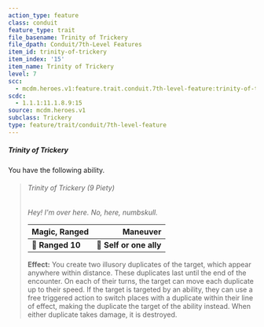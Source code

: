 ```yaml
---
action_type: feature
class: conduit
feature_type: trait
file_basename: Trinity of Trickery
file_dpath: Conduit/7th-Level Features
item_id: trinity-of-trickery
item_index: '15'
item_name: Trinity of Trickery
level: 7
scc:
  - mcdm.heroes.v1:feature.trait.conduit.7th-level-feature:trinity-of-trickery
scdc:
  - 1.1.1:11.1.8.9:15
source: mcdm.heroes.v1
subclass: Trickery
type: feature/trait/conduit/7th-level-feature
---
```


##### Trinity of Trickery

You have the following ability.

<!-- -->
> ###### Trinity of Trickery (9 Piety)
>
> *Hey! I'm over here. No, here, numbskull.*
>
> | **Magic, Ranged** |            **Maneuver** |
> | ----------------- | ----------------------: |
> | **📏 Ranged 10**  | **🎯 Self or one ally** |
>
> **Effect:** You create two illusory duplicates of the target, which appear anywhere within distance. These duplicates last until the end of the encounter. On each of their turns, the target can move each duplicate up to their speed. If the target is targeted by an ability, they can use a free triggered action to switch places with a duplicate within their line of effect, making the duplicate the target of the ability instead. When either duplicate takes damage, it is destroyed.
